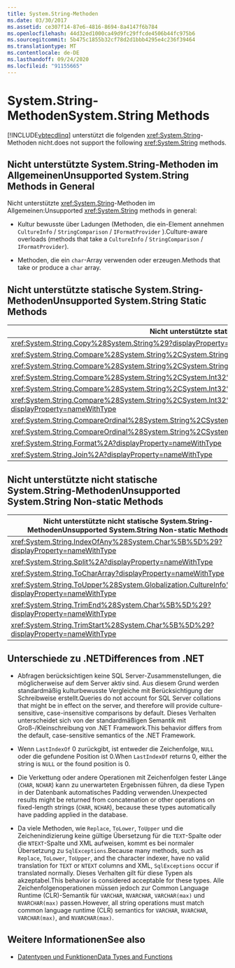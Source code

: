 ```yaml
---
title: System.String-Methoden
ms.date: 03/30/2017
ms.assetid: ce307f14-87e6-4816-8694-8a4147f6b784
ms.openlocfilehash: 44d32ed1000ca49d9fc29ffcde4506b44fc975b6
ms.sourcegitcommit: 5b475c1855b32cf78d2d1bbb4295e4c236f39464
ms.translationtype: MT
ms.contentlocale: de-DE
ms.lasthandoff: 09/24/2020
ms.locfileid: "91155665"
---
```

# <a name="systemstring-methods"></a><span data-ttu-id="bd286-102">System.String-Methoden</span><span class="sxs-lookup"><span data-stu-id="bd286-102">System.String Methods</span></span>

[!INCLUDE[vbtecdlinq](../../../../../../includes/vbtecdlinq-md.md)] <span data-ttu-id="bd286-103">unterstützt die folgenden <xref:System.String>-Methoden nicht.</span><span class="sxs-lookup"><span data-stu-id="bd286-103">does not support the following <xref:System.String> methods.</span></span>  
  
## <a name="unsupported-systemstring-methods-in-general"></a><span data-ttu-id="bd286-104">Nicht unterstützte System.String-Methoden im Allgemeinen</span><span class="sxs-lookup"><span data-stu-id="bd286-104">Unsupported System.String Methods in General</span></span>  

 <span data-ttu-id="bd286-105">Nicht unterstützte <xref:System.String>-Methoden im Allgemeinen:</span><span class="sxs-lookup"><span data-stu-id="bd286-105">Unsupported <xref:System.String> methods in general:</span></span>  
  
- <span data-ttu-id="bd286-106">Kultur bewusste über Ladungen (Methoden, die ein-Element annehmen `CultureInfo`  /  `StringComparison`  /  `IFormatProvider` ).</span><span class="sxs-lookup"><span data-stu-id="bd286-106">Culture-aware overloads (methods that take a `CultureInfo` / `StringComparison` / `IFormatProvider`).</span></span>  
  
- <span data-ttu-id="bd286-107">Methoden, die ein `char`-Array verwenden oder erzeugen.</span><span class="sxs-lookup"><span data-stu-id="bd286-107">Methods that take or produce a `char` array.</span></span>  
  
## <a name="unsupported-systemstring-static-methods"></a><span data-ttu-id="bd286-108">Nicht unterstützte statische System.String-Methoden</span><span class="sxs-lookup"><span data-stu-id="bd286-108">Unsupported System.String Static Methods</span></span>  
  
|<span data-ttu-id="bd286-109">Nicht unterstützte statische System.String-Methoden</span><span class="sxs-lookup"><span data-stu-id="bd286-109">Unsupported System.String Static Methods</span></span>|  
|----------------------------------------------|  
|<xref:System.String.Copy%28System.String%29?displayProperty=nameWithType>|  
|<xref:System.String.Compare%28System.String%2CSystem.String%2CSystem.Boolean%29?displayProperty=nameWithType>|  
|<xref:System.String.Compare%28System.String%2CSystem.String%2CSystem.Boolean%2CSystem.Globalization.CultureInfo%29?displayProperty=nameWithType>|  
|<xref:System.String.Compare%28System.String%2CSystem.Int32%2CSystem.String%2CSystem.Int32%2CSystem.Int32%29?displayProperty=nameWithType>|  
|<xref:System.String.Compare%28System.String%2CSystem.Int32%2CSystem.String%2CSystem.Int32%2CSystem.Int32%2CSystem.Boolean%29?displayProperty=nameWithType>|  
|<xref:System.String.Compare%28System.String%2CSystem.Int32%2CSystem.String%2CSystem.Int32%2CSystem.Int32%2CSystem.Boolean%2CSystem.Globalization.CultureInfo%29?displayProperty=nameWithType>|  
|<xref:System.String.CompareOrdinal%28System.String%2CSystem.String%29?displayProperty=nameWithType>|  
|<xref:System.String.CompareOrdinal%28System.String%2CSystem.Int32%2CSystem.String%2CSystem.Int32%2CSystem.Int32%29?displayProperty=nameWithType>|  
|<xref:System.String.Format%2A?displayProperty=nameWithType>|  
|<xref:System.String.Join%2A?displayProperty=nameWithType>|  
  
## <a name="unsupported-systemstring-non-static-methods"></a><span data-ttu-id="bd286-110">Nicht unterstützte nicht statische System.String-Methoden</span><span class="sxs-lookup"><span data-stu-id="bd286-110">Unsupported System.String Non-static Methods</span></span>  
  
|<span data-ttu-id="bd286-111">Nicht unterstützte nicht statische System.String-Methoden</span><span class="sxs-lookup"><span data-stu-id="bd286-111">Unsupported System.String Non-static Methods</span></span>|  
|---------------------------------------------------|  
|<xref:System.String.IndexOfAny%28System.Char%5B%5D%29?displayProperty=nameWithType>|  
|<xref:System.String.Split%2A?displayProperty=nameWithType>|  
|<xref:System.String.ToCharArray?displayProperty=nameWithType>|  
|<xref:System.String.ToUpper%28System.Globalization.CultureInfo%29?displayProperty=nameWithType>|  
|<xref:System.String.TrimEnd%28System.Char%5B%5D%29?displayProperty=nameWithType>|  
|<xref:System.String.TrimStart%28System.Char%5B%5D%29?displayProperty=nameWithType>|  
  
## <a name="differences-from-net"></a><span data-ttu-id="bd286-112">Unterschiede zu .NET</span><span class="sxs-lookup"><span data-stu-id="bd286-112">Differences from .NET</span></span>  
  
- <span data-ttu-id="bd286-113">Abfragen berücksichtigen keine SQL Server-Zusammenstellungen, die möglicherweise auf dem Server aktiv sind. Aus diesem Grund werden standardmäßig kulturbewusste Vergleiche mit Berücksichtigung der Schreibweise erstellt.</span><span class="sxs-lookup"><span data-stu-id="bd286-113">Queries do not account for SQL Server collations that might be in effect on the server, and therefore will provide culture-sensitive, case-insensitive comparisons by default.</span></span> <span data-ttu-id="bd286-114">Dieses Verhalten unterscheidet sich von der standardmäßigen Semantik mit Groß-/Kleinschreibung von .NET Framework.</span><span class="sxs-lookup"><span data-stu-id="bd286-114">This behavior differs from the default, case-sensitive semantics of the .NET Framework.</span></span>  
  
- <span data-ttu-id="bd286-115">Wenn `LastIndexOf` 0 zurückgibt, ist entweder die Zeichenfolge, `NULL` oder die gefundene Position ist 0.</span><span class="sxs-lookup"><span data-stu-id="bd286-115">When `LastIndexOf` returns 0, either the string is `NULL` or the found position is 0.</span></span>  
  
- <span data-ttu-id="bd286-116">Die Verkettung oder andere Operationen mit Zeichenfolgen fester Länge (`CHAR`, `NCHAR`) kann zu unerwarteten Ergebnissen führen, da diese Typen in der Datenbank automatisches Padding verwenden.</span><span class="sxs-lookup"><span data-stu-id="bd286-116">Unexpected results might be returned from concatenation or other operations on fixed-length strings (`CHAR`, `NCHAR`), because these types automatically have padding applied in the database.</span></span>  
  
- <span data-ttu-id="bd286-117">Da viele Methoden, wie `Replace`, `ToLower`, `ToUpper` und die Zeichenindizierung keine gültige Übersetzung für die `TEXT`-Spalte oder die `NTEXT`-Spalte und XML aufweisen, kommt es bei normaler Übersetzung zu `SqlExceptions`.</span><span class="sxs-lookup"><span data-stu-id="bd286-117">Because many methods, such as `Replace`, `ToLower`, `ToUpper`, and the character indexer, have no valid translation for `TEXT` or `NTEXT` columns and XML, `SqlExceptions` occur if translated normally.</span></span> <span data-ttu-id="bd286-118">Dieses Verhalten gilt für diese Typen als akzeptabel.</span><span class="sxs-lookup"><span data-stu-id="bd286-118">This behavior is considered acceptable for these types.</span></span> <span data-ttu-id="bd286-119">Alle Zeichenfolgenoperationen müssen jedoch zur Common Language Runtime (CLR)-Semantik für `VARCHAR`, `NVARCHAR`, `VARCHAR(max)` und `NVARCHAR(max)` passen.</span><span class="sxs-lookup"><span data-stu-id="bd286-119">However, all string operations must match common language runtime (CLR) semantics for `VARCHAR`, `NVARCHAR`, `VARCHAR(max)`, and `NVARCHAR(max)`.</span></span>  
  
## <a name="see-also"></a><span data-ttu-id="bd286-120">Weitere Informationen</span><span class="sxs-lookup"><span data-stu-id="bd286-120">See also</span></span>

- [<span data-ttu-id="bd286-121">Datentypen und Funktionen</span><span class="sxs-lookup"><span data-stu-id="bd286-121">Data Types and Functions</span></span>](data-types-and-functions.md)
